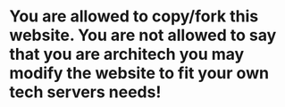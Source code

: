 # You are allowed to copy/fork this website. You are not allowed to say that you are architech you may modify the website to fit your own tech servers needs!

